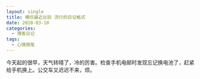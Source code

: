 ```yaml
---
layout: single
title: 模仿最近比较 流行的日记格式
date: 2010-03-10
categories:
  - 博客日记
tags:
  - 心情随笔
---
```


今天起的很早，天气转晴了，冷的厉害。检查手机电邮时发现忘记换电池了，赶紧给手机换上。公交车又迟迟不来，烦。
